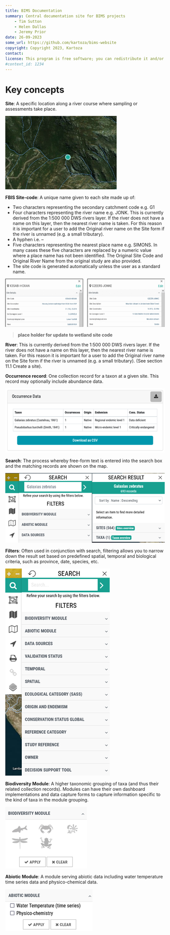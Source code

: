 ```yaml
---
title: BIMS Documentation
summary: Central documentation site for BIMS projects
    - Tim Sutton
    - Helen Dallas
    - Jeremy Prior
date: 26-09-2023
some_url: https://github.com/kartoza/bims-website
copyright: Copyright 2023, Kartoza
contact: 
license: This program is free software; you can redistribute it and/or modify it under the terms of the GNU Affero General Public License as published by the Free Software Foundation; either version 3 of the License, or (at your option) any later version.
#context_id: 1234
---
```


# Key concepts

**Site**: A specific location along a river course where sampling or assessments take place.

![Key Concepts 1](./img/key-concepts-1.png)

**FBIS Site-code**: A unique name given to each site made up of:

* Two characters representing the secondary catchment code e.g. G1
* Four characters representing the river name e.g. JONK. This is currently derived from the 1:500 000 DWS rivers layer. If the river does not have a name on this layer, then the nearest river name is taken. For this reason it is important for a user to add the Original river name on the Site form if the river is unnamed (e.g. a small tributary).
* A hyphen i.e. –
* Five characters representing the nearest place name e.g. SIMONS. In many cases these five characters are replaced by a numeric value where a place name has not been identified. The Original Site Code and Original River Name from the original study are also provided.
* The site code is generated automatically unless the user as a standard name.

![Key Concepts 2](./img/key-concepts-2.png)

>**place holder for update to wetland site code**

**River**: This is currently derived from the 1:500 000 DWS rivers layer. If the river does not have a name on this layer, then the nearest river name is taken. For this reason it is important for a user to add the Original river name on the Site form if the river is unnamed (e.g. a small tributary). (See section 11.1 Create a site).

**Occurrence record**: One collection record for a taxon at a given site. This record may optionally include abundance data.

![Key Concepts 3](img/key-concepts-3.png)

**Search**: The process whereby free-form text is entered into the search box and the matching records are shown on the map.

![Key Concepts 4](img/key-concepts-4.png)

**Filters**: Often used in conjunction with search, filtering allows you to narrow down the result set based on predefined spatial, temporal and biological criteria, such as province, date, species, etc.

![Key Concepts 5](img/key-concepts-5.png)

**Biodiversity Module**: A higher taxonomic grouping of taxa (and thus their related collection records). Modules can have their own dashboard implementations and data capture forms to capture information specific to the kind of taxa in the module grouping.

![Key Concepts 6](img/key-concepts-6.png)

**Abiotic Module**: A module serving abiotic data including water temperature time series data and physico-chemical data.

![Key Concepts 7](img/key-concepts-7.png)
